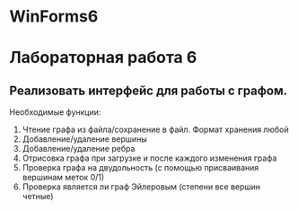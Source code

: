 # WinForms6

# Лабораторная работа 6

## Реализовать интерфейс для работы с графом.

Необходимые функции:

1. Чтение графа из файла/сохранение в файл. Формат хранения любой
2. Добавление/удаление вершины
3. Добавление/удаление ребра
4. Отрисовка графа при загрузке и после каждого изменения графа
5. Проверка графа на двудольность (с помощью присваивания вершинам
   меток 0/1)
6. Проверка является ли граф Эйлеровым (степени все вершин четные)
